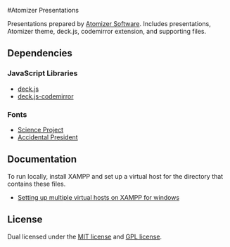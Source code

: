 #Atomizer Presentations

Presentations prepared by [Atomizer Software](http://atomizersoft.net).
Includes presentations, Atomizer theme, deck.js, codemirror extension, and supporting files.

## Dependencies

### JavaScript Libraries

- [deck.js](http://imakewebthings.com/deck.js/)
- [deck.js-codemirror](https://github.com/iros/deck.js-codemirror)

### Fonts

- [Science Project](http://WWW.ROBOTJOHNNY.COM)
- [Accidental President](http://www.fontframe.com/tepidmonkey)

## Documentation

To run locally, install XAMPP and set up a virtual host for the directory that contains these files.

- [Setting up multiple virtual hosts on XAMPP for windows](http://ailoo.net/2008/07/set-up-multiple-virtual-hosts-on-xampp-for-windows/)

## License

Dual licensed under the [MIT license](https://github.com/imakewebthings/deck.js/blob/master/MIT-license.txt) and [GPL license](https://github.com/imakewebthings/deck.js/blob/master/GPL-license.txt).
